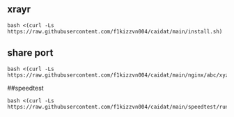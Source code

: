 ## xrayr
```
bash <(curl -Ls  https://raw.githubusercontent.com/f1kizzvn004/caidat/main/install.sh)
```
##  share port
```
bash <(curl -Ls  https://raw.githubusercontent.com/f1kizzvn004/caidat/main/nginx/abc/xyz.sh)
```

##speedtest
```
bash <(curl -Ls  https://raw.githubusercontent.com/f1kizzvn004/caidat/main/speedtest/run)
```
